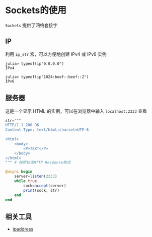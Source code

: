 # Sockets的使用
`Sockets` 提供了网络套接字

## IP
利用 `ip_str` 宏，可以方便地创建 IPv4 或 IPv6 实例
```julia-repl
julia> typeof(ip"0.0.0.0")
IPv4

julia> typeof(ip"1024:beef::beef::2")
IPv6
```

## 服务器
这是一个显示 HTML 的实例，可以在浏览器中输入 `localhost:2333` 查看
```jl
str="""
HTTP/1.1 200 OK
Content-Type: text/html;charset=UTF-8
	
<html>
	<body>
		<P>TEXT</P>
	</body>
</html>
""" # 按照标准HTTP Response格式

@async begin
	server=listen(2333)
	while true
		sock=accept(server)
		print(sock, str)
	end
end
```

## 相关工具
- [ipaddress](https://www.ipaddress.com/)
